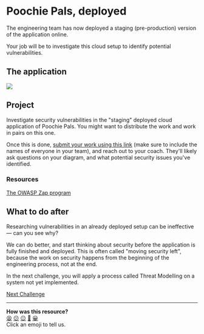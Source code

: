 # Poochie Pals, deployed

The engineering team has now deployed a staging (pre-production) version of the
application online.

Your job will be to investigate this cloud setup to identify potential
vulnerabilities.

## The application

![](./poochie-pals-cloud-setup.png)

## Project

Investigate security vulnerabilities in the "staging" deployed cloud application
of Poochie Pals. You might want to distribute the work and work in pairs on this
one.

Once this is done, [submit your work using this
link](https://airtable.com/appJ1wvInmFyFFYlN/shrvo9ePjlwnaiLv5?prefill_Item=ce_security_01)
(make sure to include the names of everyone in your team), and reach out to your
coach. They'll likely ask questions on your diagram, and what potential security
issues you've identified. 

### Resources

[The OWASP Zap program](https://www.zaproxy.org/)

## What to do after

Researching vulnerabilities in an already deployed setup can be ineffective
— can you see why?

We can do better, and start thinking about security before the application is
fully finished and deployed. This is often called "moving security left",
because the work on security happens from the beginning of the engineering
process, not at the end.

In the next challenge, you will apply a process called Threat Modelling on a
system not yet implemented.

[Next Challenge](03_challenge.md)

<!-- BEGIN GENERATED SECTION DO NOT EDIT -->

---

**How was this resource?**  
[😫](https://airtable.com/shrUJ3t7KLMqVRFKR?prefill_Repository=makersacademy%2Fdevops-course&prefill_File=security%2Fprojects%2F02_deployment.md&prefill_Sentiment=😫) [😕](https://airtable.com/shrUJ3t7KLMqVRFKR?prefill_Repository=makersacademy%2Fdevops-course&prefill_File=security%2Fprojects%2F02_deployment.md&prefill_Sentiment=😕) [😐](https://airtable.com/shrUJ3t7KLMqVRFKR?prefill_Repository=makersacademy%2Fdevops-course&prefill_File=security%2Fprojects%2F02_deployment.md&prefill_Sentiment=😐) [🙂](https://airtable.com/shrUJ3t7KLMqVRFKR?prefill_Repository=makersacademy%2Fdevops-course&prefill_File=security%2Fprojects%2F02_deployment.md&prefill_Sentiment=🙂) [😀](https://airtable.com/shrUJ3t7KLMqVRFKR?prefill_Repository=makersacademy%2Fdevops-course&prefill_File=security%2Fprojects%2F02_deployment.md&prefill_Sentiment=😀)  
Click an emoji to tell us.

<!-- END GENERATED SECTION DO NOT EDIT -->
